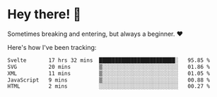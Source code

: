 # Hey there! 👋
Sometimes breaking and entering, but always a beginner. ❤️

Here's how I've been tracking:
<!--START_SECTION:waka-->

```txt
Svelte       17 hrs 32 mins  ████████████████████████░   95.85 %
SVG          20 mins         ▒░░░░░░░░░░░░░░░░░░░░░░░░   01.86 %
XML          11 mins         ▒░░░░░░░░░░░░░░░░░░░░░░░░   01.05 %
JavaScript   9 mins          ▒░░░░░░░░░░░░░░░░░░░░░░░░   00.88 %
HTML         2 mins          ░░░░░░░░░░░░░░░░░░░░░░░░░   00.27 %
```

<!--END_SECTION:waka-->
